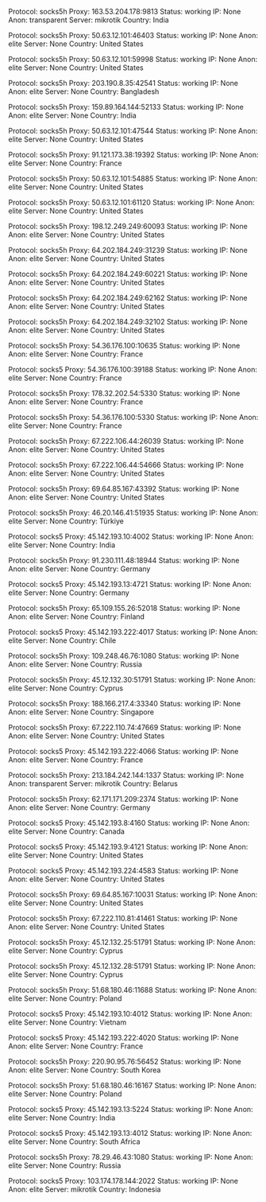Protocol: socks5h
Proxy: 163.53.204.178:9813
Status: working
IP: None
Anon: transparent
Server: mikrotik
Country: India

Protocol: socks5h
Proxy: 50.63.12.101:46403
Status: working
IP: None
Anon: elite
Server: None
Country: United States

Protocol: socks5h
Proxy: 50.63.12.101:59998
Status: working
IP: None
Anon: elite
Server: None
Country: United States

Protocol: socks5h
Proxy: 203.190.8.35:42541
Status: working
IP: None
Anon: elite
Server: None
Country: Bangladesh

Protocol: socks5h
Proxy: 159.89.164.144:52133
Status: working
IP: None
Anon: elite
Server: None
Country: India

Protocol: socks5h
Proxy: 50.63.12.101:47544
Status: working
IP: None
Anon: elite
Server: None
Country: United States

Protocol: socks5h
Proxy: 91.121.173.38:19392
Status: working
IP: None
Anon: elite
Server: None
Country: France

Protocol: socks5h
Proxy: 50.63.12.101:54885
Status: working
IP: None
Anon: elite
Server: None
Country: United States

Protocol: socks5h
Proxy: 50.63.12.101:61120
Status: working
IP: None
Anon: elite
Server: None
Country: United States

Protocol: socks5h
Proxy: 198.12.249.249:60093
Status: working
IP: None
Anon: elite
Server: None
Country: United States

Protocol: socks5h
Proxy: 64.202.184.249:31239
Status: working
IP: None
Anon: elite
Server: None
Country: United States

Protocol: socks5h
Proxy: 64.202.184.249:60221
Status: working
IP: None
Anon: elite
Server: None
Country: United States

Protocol: socks5h
Proxy: 64.202.184.249:62162
Status: working
IP: None
Anon: elite
Server: None
Country: United States

Protocol: socks5h
Proxy: 64.202.184.249:32102
Status: working
IP: None
Anon: elite
Server: None
Country: United States

Protocol: socks5h
Proxy: 54.36.176.100:10635
Status: working
IP: None
Anon: elite
Server: None
Country: France

Protocol: socks5
Proxy: 54.36.176.100:39188
Status: working
IP: None
Anon: elite
Server: None
Country: France

Protocol: socks5h
Proxy: 178.32.202.54:5330
Status: working
IP: None
Anon: elite
Server: None
Country: France

Protocol: socks5h
Proxy: 54.36.176.100:5330
Status: working
IP: None
Anon: elite
Server: None
Country: France

Protocol: socks5h
Proxy: 67.222.106.44:26039
Status: working
IP: None
Anon: elite
Server: None
Country: United States

Protocol: socks5h
Proxy: 67.222.106.44:54666
Status: working
IP: None
Anon: elite
Server: None
Country: United States

Protocol: socks5h
Proxy: 69.64.85.167:43392
Status: working
IP: None
Anon: elite
Server: None
Country: United States

Protocol: socks5h
Proxy: 46.20.146.41:51935
Status: working
IP: None
Anon: elite
Server: None
Country: Türkiye

Protocol: socks5
Proxy: 45.142.193.10:4002
Status: working
IP: None
Anon: elite
Server: None
Country: India

Protocol: socks5h
Proxy: 91.230.111.48:18944
Status: working
IP: None
Anon: elite
Server: None
Country: Germany

Protocol: socks5
Proxy: 45.142.193.13:4721
Status: working
IP: None
Anon: elite
Server: None
Country: Germany

Protocol: socks5h
Proxy: 65.109.155.26:52018
Status: working
IP: None
Anon: elite
Server: None
Country: Finland

Protocol: socks5
Proxy: 45.142.193.222:4017
Status: working
IP: None
Anon: elite
Server: None
Country: Chile

Protocol: socks5h
Proxy: 109.248.46.76:1080
Status: working
IP: None
Anon: elite
Server: None
Country: Russia

Protocol: socks5h
Proxy: 45.12.132.30:51791
Status: working
IP: None
Anon: elite
Server: None
Country: Cyprus

Protocol: socks5h
Proxy: 188.166.217.4:33340
Status: working
IP: None
Anon: elite
Server: None
Country: Singapore

Protocol: socks5h
Proxy: 67.222.110.74:47669
Status: working
IP: None
Anon: elite
Server: None
Country: United States

Protocol: socks5
Proxy: 45.142.193.222:4066
Status: working
IP: None
Anon: elite
Server: None
Country: France

Protocol: socks5h
Proxy: 213.184.242.144:1337
Status: working
IP: None
Anon: transparent
Server: mikrotik
Country: Belarus

Protocol: socks5h
Proxy: 62.171.171.209:2374
Status: working
IP: None
Anon: elite
Server: None
Country: Germany

Protocol: socks5
Proxy: 45.142.193.8:4160
Status: working
IP: None
Anon: elite
Server: None
Country: Canada

Protocol: socks5
Proxy: 45.142.193.9:4121
Status: working
IP: None
Anon: elite
Server: None
Country: United States

Protocol: socks5
Proxy: 45.142.193.224:4583
Status: working
IP: None
Anon: elite
Server: None
Country: United States

Protocol: socks5h
Proxy: 69.64.85.167:10031
Status: working
IP: None
Anon: elite
Server: None
Country: United States

Protocol: socks5h
Proxy: 67.222.110.81:41461
Status: working
IP: None
Anon: elite
Server: None
Country: United States

Protocol: socks5h
Proxy: 45.12.132.25:51791
Status: working
IP: None
Anon: elite
Server: None
Country: Cyprus

Protocol: socks5h
Proxy: 45.12.132.28:51791
Status: working
IP: None
Anon: elite
Server: None
Country: Cyprus

Protocol: socks5h
Proxy: 51.68.180.46:11688
Status: working
IP: None
Anon: elite
Server: None
Country: Poland

Protocol: socks5
Proxy: 45.142.193.10:4012
Status: working
IP: None
Anon: elite
Server: None
Country: Vietnam

Protocol: socks5
Proxy: 45.142.193.222:4020
Status: working
IP: None
Anon: elite
Server: None
Country: France

Protocol: socks5h
Proxy: 220.90.95.76:56452
Status: working
IP: None
Anon: elite
Server: None
Country: South Korea

Protocol: socks5h
Proxy: 51.68.180.46:16167
Status: working
IP: None
Anon: elite
Server: None
Country: Poland

Protocol: socks5
Proxy: 45.142.193.13:5224
Status: working
IP: None
Anon: elite
Server: None
Country: India

Protocol: socks5
Proxy: 45.142.193.13:4012
Status: working
IP: None
Anon: elite
Server: None
Country: South Africa

Protocol: socks5h
Proxy: 78.29.46.43:1080
Status: working
IP: None
Anon: elite
Server: None
Country: Russia

Protocol: socks5
Proxy: 103.174.178.144:2022
Status: working
IP: None
Anon: elite
Server: mikrotik
Country: Indonesia

